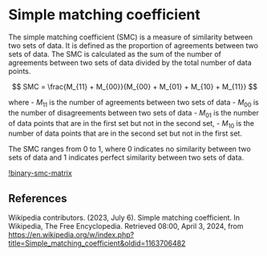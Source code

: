 # Simple matching coefficient

The simple matching coefficient (SMC) is a measure of similarity between two sets of data. It is defined as the proportion of agreements between two sets of data. The SMC is calculated as the sum of the number of agreements between two sets of data divided by the total number of data points.

$$ SMC = \frac{M_{11} + M_{00}}{M_{00} + M_{01} + M_{10} + M_{11}} $$

where 
    - $M_{11}$ is the number of agreements between two sets of data
    - $M_{00}$ is the number of disagreements between two sets of data
    - $M_{01}$ is the number of data points that are in the first set but not in the second set,
    - $M_{10}$ is the number of data points that are in the second set but not in the first set.

The SMC ranges from 0 to 1, where 0 indicates no similarity between two sets of data and 1 indicates perfect similarity between two sets of data.

[!binary-smc-matrix](binary-smc-matrix.png)

## References

Wikipedia contributors. (2023, July 6). Simple matching coefficient. In Wikipedia, The Free Encyclopedia. Retrieved 08:00, April 3, 2024, from <https://en.wikipedia.org/w/index.php?title=Simple_matching_coefficient&oldid=1163706482>

